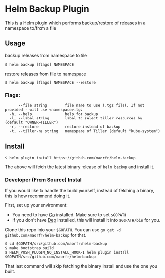 # Helm Backup Plugin

This is a Helm plugin which performs backup/restore of releases in a namespace to/from a file

## Usage

backup releases from namespace to file

```
$ helm backup [flags] NAMESPACE
```

restore releases from file to namespace

```
$ helm backup [flags] NAMESPACE --restore
```

### Flags:

```
      --file string        file name to use (.tgz file). If not provided - will use <namespace>.tgz
  -h, --help               help for backup
  -l, --label string       label to select tiller resources by (default "OWNER=TILLER")
  -r, --restore            restore instead of backup
  -t, --tiller-ns string   namespace of Tiller (default "kube-system")

```

## Install

```
$ helm plugin install https://github.com/maorfr/helm-backup
```

The above will fetch the latest binary release of `helm backup` and install it.

### Developer (From Source) Install

If you would like to handle the build yourself, instead of fetching a binary,
this is how recommend doing it.

First, set up your environment:

- You need to have [Go](http://golang.org) installed. Make sure to set `$GOPATH`
- If you don't have [Dep](https://github.com/golang/dep) installed, this will install it into
  `$GOPATH/bin` for you.

Clone this repo into your `$GOPATH`. You can use `go get -d github.com/maorfr/helm-backup`
for that.

```
$ cd $GOPATH/src/github.com/maorfr/helm-backup
$ make bootstrap build
$ HELM_PUSH_PLUGIN_NO_INSTALL_HOOK=1 helm plugin install $GOPATH/src/github.com/maorfr/helm-backup
```

That last command will skip fetching the binary install and use the one you
built.
